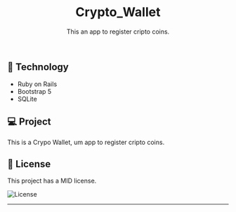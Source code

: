 <h1 align="center"> Crypto_Wallet </h1>

<p align="center">
This an app to register cripto coins.
</p>

<br>

## 🚀 Technology

- Ruby on Rails 
- Bootstrap 5
- SQLite

## 💻 Project

This is a Crypo Wallet, um app to register cripto coins.

## :memo: License

This project has a MID license.

<img alt="License" src="https://img.shields.io/static/v1?label=license&message=MIT&color=49AA26&labelColor=000000">


---

